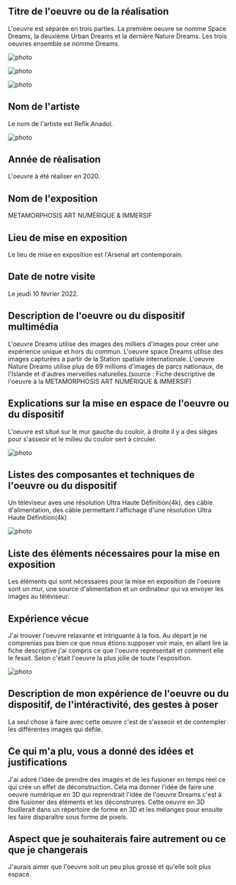 ## Titre de l'oeuvre ou de la réalisation

L'oeuvre est séparée en trois parties. La première oeuvre se nomme Space Dreams, la deuxième Urban Dreams et la dernière Nature Dreams. Les trois oeuvres ensemble se nomme Dreams.

![photo](medias/Moi_et_space_dreams.png)

![photo](medias/Urban_dreams.png)

![photo](medias/Nature_Dreams.png)

## Nom de l'artiste
Le nom de l'artiste est Refik Anadol.

![photo](medias/Refik_Anadol.png)
## Année de réalisation

L'oeuvre à été réaliser en 2020.
## Nom de l'exposition

METAMORPHOSIS ART NUMÉRIQUE & IMMERSIF
## Lieu de mise en exposition

Le lieu de mise en exposition est l'Arsenal art contemporain.
## Date de notre visite

Le jeudi 10 février 2022.
## Description de l'oeuvre ou du dispositif multimédia

L'oeuvre Dreams utilise des images des milliers d'images pour créer une expérience unique et hors du commun. L'oeuvre space Dreams utilise des images capturées a partir de la Station spatiale internationale. L'oeuvre Nature Dreams utilise plus de 69 millions d'images de parcs nationaux, de l'Islande et d'autres merveilles naturelles.(source : Fiche descriptive de l'oeuvre à la METAMORPHOSIS ART NUMÉRIQUE & IMMERSIF)      
## Explications sur la mise en espace de l'oeuvre ou du dispositif

L'oeuvre est situé sur le mur gauche du couloir, à droite il y a des sièges pour s'asseoir et le milieu du couloir sert à circuler.

![photo](medias/DREAMS_vue_couloir.png)
## Listes des composantes et techniques de l'oeuvre ou du dispositif

Un téléviseur aves une résolution Ultra Haute Définition(4k), des câble d'alimentation, des câble permettant l'affichage d'une résolution Ultra Haute Définition(4k) 

![photo](medias/Câblage.png)
## Liste des éléments nécessaires pour la mise en exposition

Les éléments qui sont nécessaires pour la mise en exposition de l'oeuvre sont un mur, une source d'alimentation et un ordinateur qui va envoyer les images au téléviseur.
## Expérience vécue

J'ai trouver l'oeuvre relaxante et intriguante à la fois. Au départ je ne comprenias pas bien ce que nous étions supposer voir mais, en allant lire la fiche descriptive j'ai compris ce que l'oeuvre représentait et comment elle le fesait. Selon c'était l'oeuvre la plus jolie de toute l'exposition.

![photo](medias/Moi_et_space_dreams.png)
## Description de mon expérience de l'oeuvre ou du dispositif, de l'intéractivité, des gestes à poser

La seul chose à faire avec cette oeuvre c'est de s'asseoir et de contempler les différentes images qui défile.
## Ce qui m'a plu, vous a donné des idées et justifications

J'ai adoré l'idée de prendre des images et de les fusioner en temps réel ce qui crée un effet de déconstruction. Cela ma donner l'idée de faire une oeuvre numérique en 3D qui reprendrait l'idée de l'oeuvre Dreams c'est à dire fusioner des éléments et les déconstruires. Cette oeuvre en 3D fouillerait dans un répertoire de forme en 3D et les mélanges pour ensuite les faire disparaître sous forme de pixels.
## Aspect que je souhaiterais faire autrement ou ce que je changerais

J'aurais aimer que l'oeuvre soit un peu plus grosse et qu'elle soit plus espacé.





